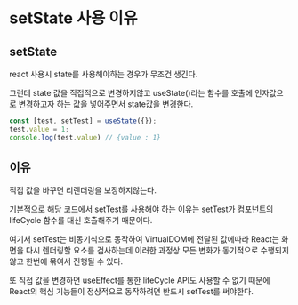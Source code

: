 # setState 사용 이유

## setState

react 사용시 state를 사용해야하는 경우가 무조건 생긴다.

그런데 state 값을 직접적으로 변경하지않고 useState()라는 함수를 호출에 인자값으로 변경하고자 하는 값을 넣어주면서 state값을 변경한다.

```jsx
const [test, setTest] = useState({});
test.value = 1;
console.log(test.value) // {value : 1}
```

## 이유

직접 값을 바꾸면 리렌더링을 보장하지않는다.

기본적으로 해당 코드에서 setTest를 사용해야 하는 이유는 setTest가 컴포넌트의 lifeCycle 함수를 대신 호출해주기 때문이다.

여기서 setTest는 비동기식으로 동작하여 VirtualDOM에 전달된 값에따라 React는 화면을 다시 렌더링할 요소를 검사하는데 이러한 과정상 모든 변화가 동기적으로 수행되지 않고 한번에 묶여서 진행될 수 있다.

또 직접 값을 변경하면 useEffect를 통한 lifeCycle API도 사용할 수 없기 때문에 React의 핵심 기능들이 정상적으로 동작하려면 반드시 setTest를 써야한다.